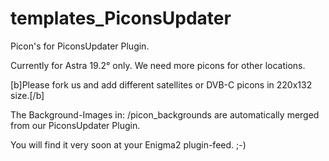 templates_PiconsUpdater
=============================

Picon's for PiconsUpdater Plugin. 

Currently for Astra 19.2° only. 
We need more picons for other locations. 

[b]Please fork us and add different satellites or DVB-C picons in 220x132 size.[/b]

The Background-Images in:
/picon_backgrounds
are automatically merged from our PiconsUpdater Plugin. 

You will find it very soon at your Enigma2 plugin-feed. ;-)
